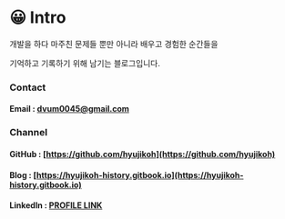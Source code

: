 # 😀 Intro

개발을 하다 마주친 문제들 뿐만 아니라 배우고 경험한 순간들을&#x20;

기억하고 기록하기 위해 남기는 블로그입니다.&#x20;

### Contact

#### Email : dvum0045@gmail.com

### Channel

#### GitHub : [https://github.com/hyujikoh](https://github.com/hyujikoh)

#### Blog : [https://hyujikoh-history.gitbook.io](https://hyujikoh-history.gitbook.io)

#### LinkedIn : [PROFILE LINK ](https://www.linkedin.com/in/%ED%98%84%EC%A7%81-%EC%98%A4-306b601a2/)

